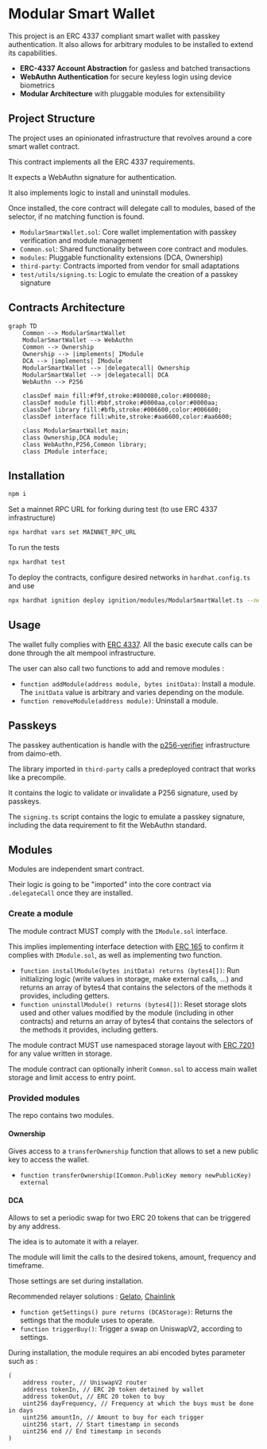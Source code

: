 # Modular Smart Wallet

This project is an ERC 4337 compliant smart wallet with passkey authentication.
It also allows for arbitrary modules to be installed to extend its capabilities.

- **ERC-4337 Account Abstraction** for gasless and batched transactions
- **WebAuthn Authentication** for secure keyless login using device biometrics
- **Modular Architecture** with pluggable modules for extensibility

## Project Structure

The project uses an opinionated infrastructure that revolves around a core smart wallet contract.

This contract implements all the ERC 4337 requirements.

It expects a WebAuthn signature for authentication.

It also implements logic to install and uninstall modules.

Once installed, the core contract will delegate call to modules, based of the selector, if no matching function is found.

- `ModularSmartWallet.sol`: Core wallet implementation with passkey verification and module management
- `Common.sol`: Shared functionality between core contract and modules.
- `modules`: Pluggable functionality extensions (DCA, Ownership)
- `third-party`: Contracts imported from vendor for small adaptations
- `test/utils/signing.ts`: Logic to emulate the creation of a passkey signature

## Contracts Architecture

```mermaid
graph TD
    Common --> ModularSmartWallet
    ModularSmartWallet --> WebAuthn
    Common --> Ownership
    Ownership --> |implements| IModule
    DCA --> |implements| IModule
    ModularSmartWallet --> |delegatecall| Ownership
    ModularSmartWallet --> |delegatecall| DCA
    WebAuthn --> P256

    classDef main fill:#f9f,stroke:#800080,color:#800080;
    classDef module fill:#bbf,stroke:#0000aa,color:#0000aa;
    classDef library fill:#bfb,stroke:#006600,color:#006600;
    classDef interface fill:white,stroke:#aa6600,color:#aa6600;

    class ModularSmartWallet main;
    class Ownership,DCA module;
    class WebAuthn,P256,Common library;
    class IModule interface;
```

## Installation

```bash
npm i
```

Set a mainnet RPC URL for forking during test (to use ERC 4337 infrastructure)

```bash
npx hardhat vars set MAINNET_RPC_URL
```

To run the tests

```bash
npx hardhat test
```

To deploy the contracts, configure desired networks in `hardhat.config.ts` and use

```bash
npx hardhat ignition deploy ignition/modules/ModularSmartWallet.ts --network <NETWORK_NAME>
```

## Usage

The wallet fully complies with [ERC 4337](https://eips.ethereum.org/EIPS/eip-4337). All the basic execute calls can be done through the alt mempool infrastructure.

The user can also call two functions to add and remove modules :

- `function addModule(address module, bytes initData)`: Install a module. The `initData` value is arbitrary and varies depending on the module.
- `function removeModule(address module)`: Uninstall a module.

## Passkeys

The passkey authentication is handle with the [p256-verifier](https://github.com/daimo-eth/p256-verifier) infrastructure from daimo-eth.

The library imported in `third-party` calls a predeployed contract that works like a precompile.

It contains the logic to validate or invalidate a P256 signature, used by passkeys.

The `signing.ts` script contains the logic to emulate a passkey signature, including the data requirement to fit the WebAuthn standard.

## Modules

Modules are independent smart contract.

Their logic is going to be "imported" into the core contract via `.delegateCall` once they are installed.

### Create a module

The module contract MUST comply with the `IModule.sol` interface.

This implies implementing interface detection with [ERC 165](https://eips.ethereum.org/EIPS/eip-165) to confirm it complies with `IModule.sol`, as well as implementing two function.

- `function installModule(bytes initData) returns (bytes4[])`: Run initializing logic (write values in storage, make external calls, ...) and returns an array of bytes4 that contains the selectors of the methods it provides, including getters.
- `function uninstallModule() returns (bytes4[])`: Reset storage slots used and other values modified by the module (including in other contracts) and returns an array of bytes4 that contains the selectors of the methods it provides, including getters.

The module contract MUST use namespaced storage layout with [ERC 7201](https://eips.ethereum.org/EIPS/eip-7201) for any value written in storage.

The module contract can optionally inherit `Common.sol` to access main wallet storage and limit access to entry point.

### Provided modules

The repo contains two modules.

#### Ownership

Gives access to a `transferOwnership` function that allows to set a new public key to access the wallet.

- `function transferOwnership(ICommon.PublicKey memory newPublicKey) external`

#### DCA

Allows to set a periodic swap for two ERC 20 tokens that can be triggered by any address.

The idea is to automate it with a relayer.

The module will limit the calls to the desired tokens, amount, frequency and timeframe.

Those settings are set during installation.

Recommended relayer solutions : [Gelato](https://www.gelato.network/web3-functions), [Chainlink](https://chain.link/automation)

- `function getSettings() pure returns (DCAStorage)`: Returns the settings that the module uses to operate.
- `function triggerBuy()`: Trigger a swap on UniswapV2, according to settings.

During installation, the module requires an abi encoded bytes parameter such as :

```solidity
(
    address router, // UniswapV2 router
    address tokenIn, // ERC 20 token detained by wallet
    address tokenOut, // ERC 20 token to buy
    uint256 dayFrequency, // Frequency at which the buys must be done in days
    uint256 amountIn, // Amount to buy for each trigger
    uint256 start, // Start timestamp in seconds
    uint256 end // End timestamp in seconds
)
```

